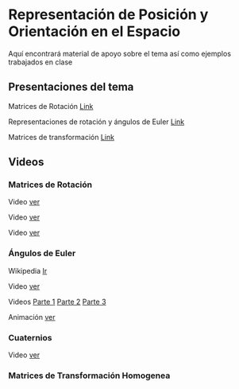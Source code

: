 # Representación de Posición y Orientación en el Espacio

Aquí encontrará material de apoyo sobre el tema así como ejemplos trabajados en clase

## Presentaciones del tema

Matrices de Rotación [Link](../Presentaciones%20-%20Alexandra%20Velasco/1%20Cinematica_%20matrices%20de%20rotacion.pptx)

Representaciones de rotación y ángulos de Euler [Link](../Presentaciones%20-%20Alexandra%20Velasco/2%20Representacion%20de%20rotaciones%20-composicio%CC%81n%20y%20angulos%20de%20euler.pptx)

Matrices de transformación [Link](../Presentaciones%20-%20Alexandra%20Velasco/3%20Cinematica%20matrices%20de%20transformacion.pptx)

## Videos

### Matrices de Rotación
Video [ver](https://www.youtube.com/watch?v=LZqt05XENdY&t=131s)

Video [ver](https://www.youtube.com/watch?v=stYoZVRsfuE)

Video [ver](https://www.youtube.com/watch?v=uLl_egj9F2M)

### Ángulos de Euler

Wikipedia [Ir](https://en.wikipedia.org/wiki/Euler_angles)

Video [ver](https://www.youtube.com/watch?v=NitYlRFQXPQ&list=PLjzuoBhdtaXMrzJtuu75QhykTTuA2o-Ns&index=18)

Videos [Parte 1](https://www.youtube.com/watch?v=Gji6E9zXN4Q) [Parte 2](https://www.youtube.com/watch?v=2gFwy9L4drU) [Parte 3](https://www.youtube.com/watch?v=pddCmF7aGXk)

Animación [ver](https://www.youtube.com/watch?v=x4SO85j-Jk8)

### Cuaternios
Video [ver](https://www.youtube.com/watch?v=EsThkmS1NlA&list=PLjzuoBhdtaXMrzJtuu75QhykTTuA2o-Ns&index=19)

### Matrices de Transformación Homogenea